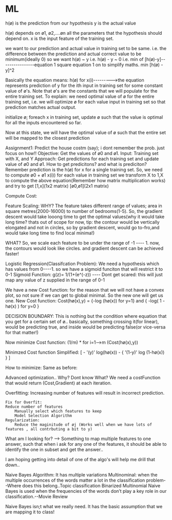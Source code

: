 # ML
h(ø) is the prediction from our hypothesis
y is the actual value

h(ø) depends on ø1, ø2,....øn all the parameters that the hypothesis should depend on.
x is the input feature of the training set.



we want to our prediction and actual value in training set to be same. i.e. the difference between the prediction and actual correct value to be minimum(ideally 0)
so we want h(ø) ~ y i.e. h(ø) - y ~ 0
i.e. min of [h(ø)-y]----------------equation 1
square equation 1 on to simplify maths.
min [h(ø) -y]^2

Basically the equation means:
h(ø) for x(i)--------->the equation represents prediction of y for the ith input in training set for some constant value of ø's.
Note that ø's are the constants that we will populate for the entire training set.
To explain:
we need optimal value of ø for the entire training set, i.e. we will optimize ø for each value input in training set so that prediction matches actual output.

initialize ø;
foreach x in training set,
	update ø such that the value is optimal for all the inputs encountered so far.

Now at this state, we will have the optimal value of ø such that the entire set will be mapped to the closest prediction	 

Assignment1:
Predict the house costm (say); i dont remember the prob. just focus on how!!
Objective: Get the values of ø0 and ø1.
Input: Training set with X, and Y
Approach: Get predictions for each training set and update value of ø0 and ø1.
How to get predicitons? and what is prediciton?
Remember prediction is the h(ø) for x for a single training set.
So, we need to compute ø0 + ø1 x(i)) for each value in training set
we transform X to 1,X to compute the above equation(Remember how matrix multiplication works) and try to get [1,x](1x2 matrix) [ø0,ø1](2x1 matrix)

Compute Cost:




Feature Scaling:
WHY?
The feature takes different range of values; area in square metres(2000-16000) to number of bedrooms(1-5).
So, the gradient descent would take looong time to get the optimal values(why it would take long time? thats out of scope for now, tip: the contour would be vertically elongated and not in circles, so by gradient descent, would go to-fro,and would take long time to find local minima!)

WHAT?
So, we scale each feature to be under the range of -1 ---- 1.
now, the contours would look like circles. and gradient descent can be achieved faster!


Logistic Regression(Classifcation Problem):
We need a hypothesis which has values from 0----1.
so we have a sigmoid funciton that will restrict it to 0-1
Sigmoid Function: g(z)= 1/(1+(e^(-z)) ---- Dont get scared: this will just map any value of z supplied in the range of 0-1

We have a new Cost function: for the reason that we will not have a convex plot, so not sure if we can get to global minimal.
So the new one will get us one.
New Cost function: 
Cost(hø(x),y) = {-log (hø(x)) for y=1} and { -log( 1 - hø(x) ) for y=0 }


DECISION BOUNDARY:
This is nothing but the condition where equation that you get for a certain set of ø..
basically, something crossing it(for linear), would be predicting true, and inside would be predicting false(or vice-versa for that matter!)


Now minimize Cost function: (1/m) * for i=1-->m (Cost(hø(x),y))

Minimzed Cost function Simplified: [ - '(y)' log(hø(x)) - { '(1-y)' log (1-hø(x)) } ]

How to minimize: Same as before:

Advanced optimization..
Why?
Dont know
What?
We need a costFunction that would return (Cost,Gradient) at each iteration.


Overfitting:
Increasing number of features will result in incorrect prediction.

	Fix for Overfit:
	Reduce number of features
		Manually select which features to keep
		Model Selection Algorithm
	Regularization:
		Reduce the maginitude of øj (Works well when we have lots of features , all contrbuting a bit to y)



What am I looking for?
--> Something to map multiple features to one answer, such that when i ask for any one of the features, it should be able to identify the one in subset and get the answer..

I am hoping getting into detail of one of the algo's will help me drill that down..

Naive Bayes Algorithm:
It has multiple variations
Multinominal: when the multiple occurrences of the words matter a lot in the classification problem--Where does this belong..Topic classification
Binarized Multinomial Naive Bayes is used when the frequencies of the words don’t play a key role in our classification.--Movie Review

Naive Bayes isn;t what we really need. It has the basic assumption that we are mapping it to class!
